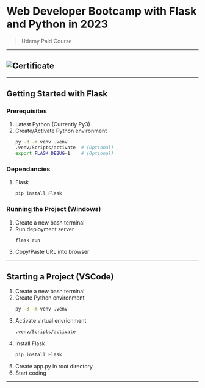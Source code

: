 # Web Developer Bootcamp with Flask and Python in 2023

> Udemy Paid Course

---

## ![Certificate](https://rsham.co.id/wp-content/uploads/2021/03/image-placeholder.jpg)

---

## Getting Started with Flask

### Prerequisites

1. Latest Python (Currently Py3)
2. Create/Activate Python environment
   ```bash
   py -3 -m venv .venv
   .venv/Scripts/activate  # (Optional)
   export FLASK_DEBUG=1    # (Optional)
   ```

### Dependancies

1. Flask
   ```bash
   pip install Flask
   ```

### Running the Project (Windows)

1. Create a new bash terminal
2. Run deployment server
   ```bash
   flask run
   ```
3. Copy/Paste URL into browser

---

## Starting a Project (VSCode)

1. Create a new bash terminal
2. Create Python environment
   ```bash
   py -3 -m venv .venv
   ```
3. Activate virtual envrionment
   ```bash
   .venv/Scripts/activate
   ```
4. Install Flask
   ```bash
   pip install Flask
   ```
5. Create app.py in root directory
6. Start coding

---
